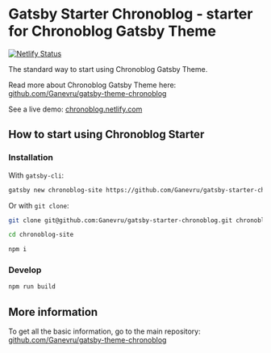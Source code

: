 # Gatsby Starter Chronoblog - starter for Chronoblog Gatsby Theme

[![Netlify Status](https://api.netlify.com/api/v1/badges/f36aa133-5611-484c-97fe-8d65fac4391b/deploy-status)](https://app.netlify.com/sites/chronoblog/deploys)

The standard way to start using Chronoblog Gatsby Theme.

Read more about Chronoblog Gatsby Theme here: [github.com/Ganevru/gatsby-theme-chronoblog](https://github.com/Ganevru/gatsby-starter-chronoblog)

See a live demo: [chronoblog.netlify.com](https://chronoblog.netlify.com/)

## How to start using Chronoblog Starter

### Installation

With `gatsby-cli`:

```bash
gatsby new chronoblog-site https://github.com/Ganevru/gatsby-starter-chronoblog
```

Or with `git clone`:

```bash
git clone git@github.com:Ganevru/gatsby-starter-chronoblog.git chronoblog-site

cd chronoblog-site

npm i
```

### Develop

```bash
npm run build
```

## More information

To get all the basic information, go to the main repository: [github.com/Ganevru/gatsby-theme-chronoblog](https://github.com/Ganevru/gatsby-starter-chronoblog)
